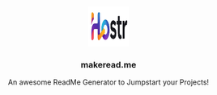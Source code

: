 <br/>
<div align="center">
<img src="/IMAGES/Screenshot_2025-06-22_at_10.39.03-removebg-preview.png" alt="Logo" width="80" height="80">
</a>
<h3 align="center">makeread.me</h3>
<p align="center">
An awesome ReadMe Generator to Jumpstart your Projects!
<br/>